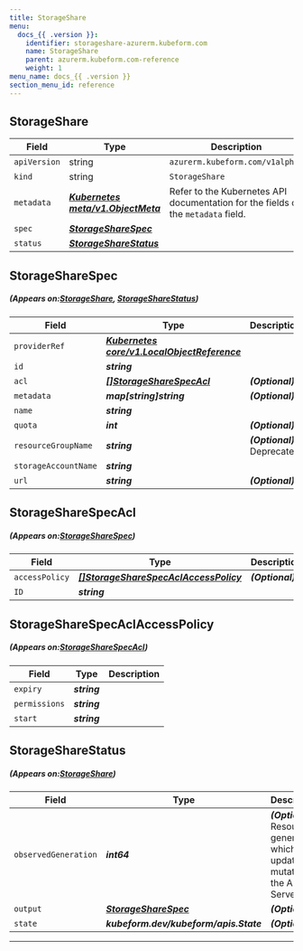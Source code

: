 ```yaml
---
title: StorageShare
menu:
  docs_{{ .version }}:
    identifier: storageshare-azurerm.kubeform.com
    name: StorageShare
    parent: azurerm.kubeform.com-reference
    weight: 1
menu_name: docs_{{ .version }}
section_menu_id: reference
---
```


## StorageShare
| Field | Type | Description |
| ------ | ----- | ----------- |
| `apiVersion` | string | `azurerm.kubeform.com/v1alpha1` |
|    `kind` | string | `StorageShare` |
| `metadata` | ***[Kubernetes meta/v1.ObjectMeta](https://kubernetes.io/docs/reference/generated/kubernetes-api/v1.13/#objectmeta-v1-meta)***|Refer to the Kubernetes API documentation for the fields of the `metadata` field.|
| `spec` | ***[StorageShareSpec](#StorageShareSpec)***||
| `status` | ***[StorageShareStatus](#StorageShareStatus)***||
## StorageShareSpec
##### (Appears on:[StorageShare](#StorageShare), [StorageShareStatus](#StorageShareStatus))
| Field | Type | Description |
| ------ | ----- | ----------- |
| `providerRef` | ***[Kubernetes core/v1.LocalObjectReference](https://kubernetes.io/docs/reference/generated/kubernetes-api/v1.13/#localobjectreference-v1-core)***||
| `id` | ***string***||
| `acl` | ***[[]StorageShareSpecAcl](#StorageShareSpecAcl)***| ***(Optional)*** |
| `metadata` | ***map[string]string***| ***(Optional)*** |
| `name` | ***string***||
| `quota` | ***int***| ***(Optional)*** |
| `resourceGroupName` | ***string***| ***(Optional)*** Deprecated|
| `storageAccountName` | ***string***||
| `url` | ***string***| ***(Optional)*** |
## StorageShareSpecAcl
##### (Appears on:[StorageShareSpec](#StorageShareSpec))
| Field | Type | Description |
| ------ | ----- | ----------- |
| `accessPolicy` | ***[[]StorageShareSpecAclAccessPolicy](#StorageShareSpecAclAccessPolicy)***| ***(Optional)*** |
| `ID` | ***string***||
## StorageShareSpecAclAccessPolicy
##### (Appears on:[StorageShareSpecAcl](#StorageShareSpecAcl))
| Field | Type | Description |
| ------ | ----- | ----------- |
| `expiry` | ***string***||
| `permissions` | ***string***||
| `start` | ***string***||
## StorageShareStatus
##### (Appears on:[StorageShare](#StorageShare))
| Field | Type | Description |
| ------ | ----- | ----------- |
| `observedGeneration` | ***int64***| ***(Optional)*** Resource generation, which is updated on mutation by the API Server.|
| `output` | ***[StorageShareSpec](#StorageShareSpec)***| ***(Optional)*** |
| `state` | ***kubeform.dev/kubeform/apis.State***| ***(Optional)*** |
---
